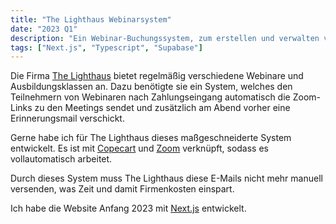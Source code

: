 ```yaml
---
title: "The Lighthaus Webinarsystem"
date: "2023 Q1"
description: "Ein Webinar-Buchungssystem, zum erstellen und verwalten von Webinaren. Das System sendet Teilnehmern nach Zahlungseingang automatisch eine E-Mail mit den Zoom Zugangsdaten."
tags: ["Next.js", "Typescript", "Supabase"]
---
```


Die Firma [The Lighthaus](https://thelighthaus.de/) bietet regelmäßig verschiedene Webinare und Ausbildungsklassen an. Dazu benötigte sie ein System, welches den Teilnehmern von Webinaren nach Zahlungseingang automatisch die Zoom-Links zu den Meetings sendet und zusätzlich am Abend vorher eine Erinnerungsmail verschickt.

Gerne habe ich für The Lighthaus dieses maßgeschneiderte System entwickelt. Es ist mit [Copecart](https://copecart.com/) und [Zoom](https://zoom.us/) verknüpft, sodass es vollautomatisch arbeitet.

Durch dieses System muss The Lighthaus diese E-Mails nicht mehr manuell versenden, was Zeit und damit Firmenkosten einspart.

Ich habe die Website Anfang 2023 mit [Next.js](https://nextjs.org/) entwickelt.
